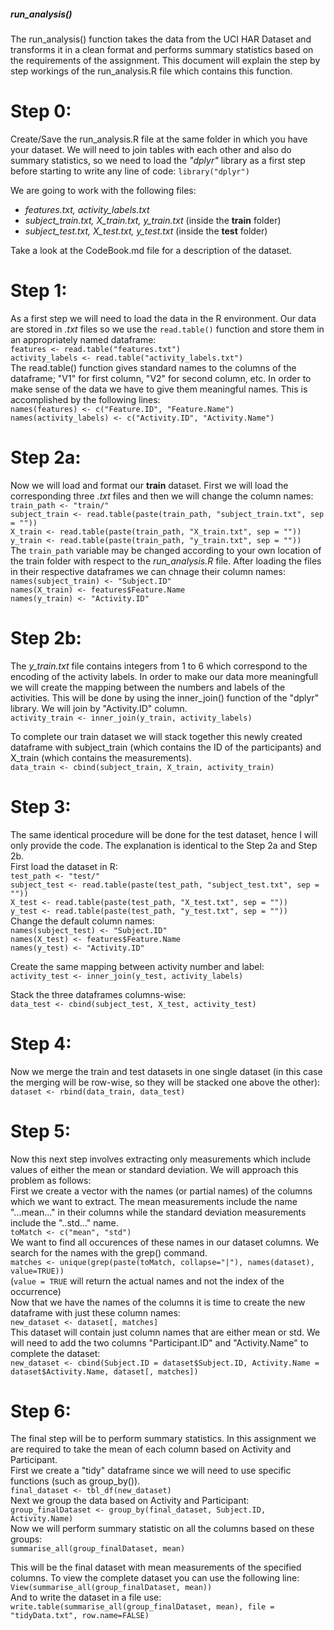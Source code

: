 ##### run_analysis()

The run_analysis() function takes the data from the UCI HAR Dataset and transforms it in a clean format and performs summary statistics based on the requirements of the assignment. This document will explain the step by step workings of the run_analysis.R file which contains this function.

# Step 0:
Create/Save the run_analysis.R file at the same folder in which you have your dataset.
We will need to join tables with each other and also do summary statistics, so we need to load the *"dplyr"* library as a first step before starting to write any line of code:
`library("dplyr")`

We are going to work with the following files:
  - *features.txt, activity_labels.txt*
  - *subject_train.txt, X_train.txt, y_train.txt* (inside the **train** folder)
  - *subject_test.txt, X_test.txt, y_test.txt* (inside the **test** folder)

Take a look at the CodeBook.md file for a description of the dataset.

# Step 1:
As a first step we will need to load the data in the R environment. Our data are stored in *.txt* files so we use the `read.table()` function and store them in an appropriately named dataframe:  
`features <- read.table("features.txt")`  
`activity_labels <- read.table("activity_labels.txt")`  
The read.table() function gives standard names to the columns of the dataframe; "V1" for first column, "V2" for second column, etc. In order to make sense of the data we have to give them meaningful names. This is accomplished by the following lines:  
`names(features) <- c("Feature.ID", "Feature.Name")`  
`names(activity_labels) <- c("Activity.ID", "Activity.Name")`  

# Step 2a:
Now we will load and format our **train** dataset. First we will load the corresponding three *.txt* files and then we will change the column names:  
`train_path <- "train/"`  
`subject_train <- read.table(paste(train_path, "subject_train.txt", sep = ""))`    
`X_train <- read.table(paste(train_path, "X_train.txt", sep = ""))`  
`y_train <- read.table(paste(train_path, "y_train.txt", sep = ""))`  
The `train_path` variable may be changed according to your own location of the train folder with respect to the *run_analysis.R* file.
After loading the files in their respective dataframes we can chnage their column names:  
`names(subject_train) <- "Subject.ID"`  
`names(X_train) <- features$Feature.Name`  
`names(y_train) <- "Activity.ID"`  

# Step 2b:
The *y_train.txt* file contains integers from 1 to 6 which correspond to the encoding of the activity labels. In order to make our data more meaningfull we will create the mapping between the numbers and labels of the activities. This will be done by using the inner_join() function of the "dplyr" library. We will join by "Activity.ID" column.  
`activity_train <- inner_join(y_train, activity_labels)`  

To complete our train dataset we will stack together this newly created dataframe with subject_train (which contains the ID of the participants) and X_train (which contains the measurements).  
`data_train <- cbind(subject_train, X_train, activity_train)`  

# Step 3:
The same identical procedure will be done for the test dataset, hence I will only provide the code. The explanation is identical to the Step 2a and Step 2b.  
First load the dataset in R:  
`test_path <- "test/"`  
`subject_test <- read.table(paste(test_path, "subject_test.txt", sep = ""))`  
`X_test <- read.table(paste(test_path, "X_test.txt", sep = ""))`  
`y_test <- read.table(paste(test_path, "y_test.txt", sep = ""))`  
Change the default column names:  
`names(subject_test) <- "Subject.ID"`  
`names(X_test) <- features$Feature.Name`  
`names(y_test) <- "Activity.ID"`  

Create the same mapping between activity number and label:  
`activity_test <- inner_join(y_test, activity_labels)`  

Stack the three dataframes columns-wise:  
`data_test <- cbind(subject_test, X_test, activity_test)`  

# Step 4:
Now we merge the train and test datasets in one single dataset (in this case the merging will be row-wise, so they will be stacked one above the other):  
`dataset <- rbind(data_train, data_test)`  

# Step 5:
Now this next step involves extracting only measurements which include values of either the mean or standard deviation. We will approach this problem as follows:  
First we create a vector with the names (or partial names) of the columns which we want to extract. The mean measurements include the name "...mean..." in their columns while the standard deviation measurements include the "..std..." name.  
`toMatch <- c("mean", "std")`  
We want to find all occurences of these names in our dataset columns. We search for the names with the grep() command.  
`matches <- unique(grep(paste(toMatch, collapse="|"), names(dataset), value=TRUE))`  
(`value = TRUE` will return the actual names and not the index of the occurrence)  
Now that we have the names of the columns it is time to create the new dataframe with just these column names:  
`new_dataset <- dataset[, matches]`   
This dataset will contain just column names that are either mean or std. We will need to add the two columns "Participant.ID" and "Activity.Name" to complete the dataset:  
`new_dataset <- cbind(Subject.ID = dataset$Subject.ID, Activity.Name = dataset$Activity.Name, dataset[, matches])`

# Step 6:
The final step will be to perform summary statistics. In this assignment we are required to take the mean of each column based on Activity and Participant.  
First we create a "tidy" dataframe since we will need to use specific functions (such as group_by()).  
`final_dataset <- tbl_df(new_dataset)`  
Next we group the data based on Activity and Participant:  
`group_finalDataset <- group_by(final_dataset, Subject.ID, Activity.Name)`  
Now we will perform summary statistic on all the columns based on these groups:  
`summarise_all(group_finalDataset, mean)`  

This will be the final dataset with mean measurements of the specified columns. To view the complete dataset you can use the following line:  
`View(summarise_all(group_finalDataset, mean))`  
And to write the dataset in a file use:  
`write.table(summarise_all(group_finalDataset, mean), file = "tidyData.txt", row.name=FALSE)`  
